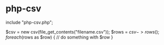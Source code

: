 # php-csv

include "php-csv.php";

$csv = new csv(file_get_contents("filename.csv"));
$rows = $csv->rows();
foreach ($rows as $row)
{
  // do something with $row
}
